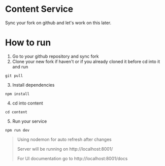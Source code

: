# Content Service
Sync your fork on github and let's work on this later.

# How to run
1. Go to your github repository and sync fork
2. Clone your new fork if haven't or if you already cloned it before cd into it and run
   
```
git pull
```

3. Install dependencies
   
```
npm install
```

4. cd into content
   
```
cd content
```

5. Run your service

```
npm run dev
```

> Using nodemon for auto refresh after changes 
> 
> Server will be running on http://localhost:8001/ 
> 
> For UI documentation go to http://localhost:8001/docs